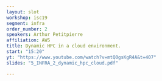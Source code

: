 ```yaml
---
layout: slot
workshop: isc19
segment: infra
order_number: 2
speakers: Arthur Petitpierre
affiliation: AWS
title: Dynamic HPC in a cloud environment.
start: "15:20"
yt: "https://www.youtube.com/watch?v=mtQ0gsKgR4A&t=407"
slides: "5_INFRA_2_dynamic_hpc_cloud.pdf"

---
```

